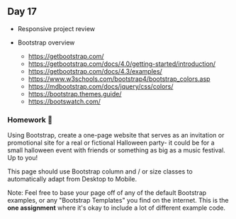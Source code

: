 ## Day 17

- Responsive project review

- Bootstrap overview
  - https://getbootstrap.com/
  - https://getbootstrap.com/docs/4.0/getting-started/introduction/
  - https://getbootstrap.com/docs/4.3/examples/
  - https://www.w3schools.com/bootstrap4/bootstrap_colors.asp
  - https://mdbootstrap.com/docs/jquery/css/colors/
  - https://bootstrap.themes.guide/
  - https://bootswatch.com/

### Homework 🎃

Using Bootstrap, create a one-page website that serves as an invitation or promotional site for a real or fictional Halloween party- it could be for a small halloween event with friends or something as big as a music festival. Up to you!

This page should use Bootstrap column and / or size classes to automatically adapt from Desktop to Mobile.

Note: Feel free to base your page off of any of the default Bootstrap examples, or any "Bootstrap Templates" you find on the internet. This is the **one assignment** where it's okay to include a lot of different example code.
